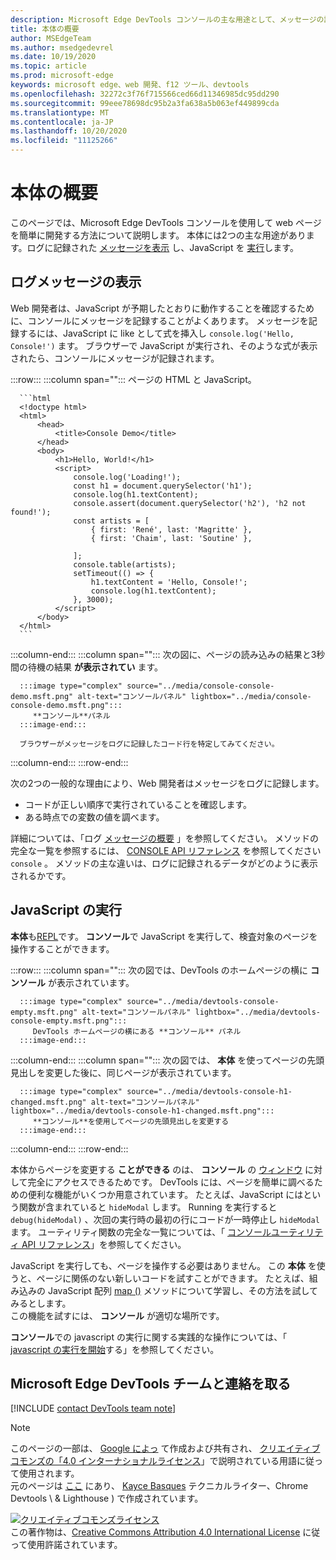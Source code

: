 ```yaml
---
description: Microsoft Edge DevTools コンソールの主な用途として、メッセージの記録と JavaScript の実行があります。
title: 本体の概要
author: MSEdgeTeam
ms.author: msedgedevrel
ms.date: 10/19/2020
ms.topic: article
ms.prod: microsoft-edge
keywords: microsoft edge、web 開発、f12 ツール、devtools
ms.openlocfilehash: 32272c3f76f715566ced66d11346985dc95dd290
ms.sourcegitcommit: 99eee78698dc95b2a3fa638a5b063ef449899cda
ms.translationtype: MT
ms.contentlocale: ja-JP
ms.lasthandoff: 10/20/2020
ms.locfileid: "11125266"
---
```

<!-- Copyright Kayce Basques 

   Licensed under the Apache License, Version 2.0 (the "License");
   you may not use this file except in compliance with the License.
   You may obtain a copy of the License at

       https://www.apache.org/licenses/LICENSE-2.0

   Unless required by applicable law or agreed to in writing, software
   distributed under the License is distributed on an "AS IS" BASIS,
   WITHOUT WARRANTIES OR CONDITIONS OF ANY KIND, either express or implied.
   See the License for the specific language governing permissions and
   limitations under the License.  -->

# 本体の概要  

  

このページでは、Microsoft Edge DevTools コンソールを使用して web ページを簡単に開発する方法について説明します。  本体には2つの主な用途があります。ログに記録された [メッセージを表示](#viewing-logged-messages) し、JavaScript を [実行](#running-javascript)します。  

## ログメッセージの表示  

Web 開発者は、JavaScript が予期したとおりに動作することを確認するために、コンソールにメッセージを記録することがよくあります。  メッセージを記録するには、JavaScript に like として式を挿入し `console.log('Hello, Console!')` ます。  ブラウザーで JavaScript が実行され、そのような式が表示されたら、コンソールにメッセージが記録されます。  

:::row:::
   :::column span="":::
      ページの HTML と JavaScript。  
      
      ```html
      <!doctype html>
      <html>
          <head>
              <title>Console Demo</title>
          </head>
          <body>
              <h1>Hello, World!</h1>
              <script>
                  console.log('Loading!');
                  const h1 = document.querySelector('h1');
                  console.log(h1.textContent);
                  console.assert(document.querySelector('h2'), 'h2 not found!');
                  const artists = [
                      { first: 'René', last: 'Magritte' },
                      { first: 'Chaim', last: 'Soutine' },
                        
                  ];
                  console.table(artists);
                  setTimeout(() => {
                      h1.textContent = 'Hello, Console!';
                      console.log(h1.textContent);
                  }, 3000);
              </script>
          </body>
      </html>
      ```  
   :::column-end:::
   :::column span="":::
      次の図に、ページの読み込みの結果と3秒間の待機の結果 **が表示されてい** ます。  
      
      :::image type="complex" source="../media/console-console-demo.msft.png" alt-text="コンソールパネル" lightbox="../media/console-console-demo.msft.png":::
         **コンソール**パネル  
      :::image-end:::  
      
      ブラウザーがメッセージをログに記録したコード行を特定してみてください。  
   :::column-end:::
:::row-end:::  

次の2つの一般的な理由により、Web 開発者はメッセージをログに記録します。  

*   コードが正しい順序で実行されていることを確認します。  
*   ある時点での変数の値を調べます。  

詳細については、「ログ [メッセージの概要][DevtoolsConsoleLoggingMessages] 」を参照してください。  メソッドの完全な一覧を参照するには、 [CONSOLE API リファレンス][DevToolsConsoleAPI] を参照してください `console` 。  メソッドの主な違いは、ログに記録されるデータがどのように表示されるかです。  

## JavaScript の実行  

**本体**も[REPL][WikiREPLoop]です。  **コンソール**で JavaScript を実行して、検査対象のページを操作することができます。   

:::row:::
   :::column span="":::
      次の図では、DevTools のホームページの横に **コンソール** が表示されています。  
      
      :::image type="complex" source="../media/devtools-console-empty.msft.png" alt-text="コンソールパネル" lightbox="../media/devtools-console-empty.msft.png":::
         DevTools ホームページの横にある **コンソール** パネル  
      :::image-end:::  
   :::column-end:::
   :::column span="":::
      次の図では、 **本体** を使ってページの先頭見出しを変更した後に、同じページが表示されています。
      
      :::image type="complex" source="../media/devtools-console-h1-changed.msft.png" alt-text="コンソールパネル" lightbox="../media/devtools-console-h1-changed.msft.png":::
         **コンソール**を使用してページの先頭見出しを変更する  
      :::image-end:::  
   :::column-end:::
:::row-end:::

本体からページを変更する **ことができる** のは、 **コンソール** の [ウィンドウ][MDNWindow] に対して完全にアクセスできるためです。  DevTools には、ページを簡単に調べるための便利な機能がいくつか用意されています。  たとえば、JavaScript にはという関数が含まれていると `hideModal` します。  Running を実行すると `debug(hideModal)` 、次回の実行時の最初の行にコードが一時停止し `hideModal` ます。  ユーティリティ関数の完全な一覧については、「 [コンソールユーティリティ API リファレンス][DevtoolsConsoleUtilitiesDebug]」を参照してください。  

JavaScript を実行しても、ページを操作する必要はありません。  この **本体** を使うと、ページに関係のない新しいコードを試すことができます。  たとえば、組み込みの JavaScript 配列 [map ()][MDNMap] メソッドについて学習し、その方法を試してみるとします。  
この機能を試すには、 **コンソール** が適切な場所です。  

**コンソール**での javascript の実行に関する実践的な操作については、「 [javascript の実行を開始][DevtoolsConsoleRunningJavascript]する」を参照してください。  

## Microsoft Edge DevTools チームと連絡を取る  

[!INCLUDE [contact DevTools team note](../includes/contact-devtools-team-note.md)]  

<!-- links -->  

[DevToolsConsoleAPI]: ./api.md "コンソール API リファレンス |Microsoft ドキュメント"  
[DevtoolsConsoleLoggingMessages]: ./log.md "コンソールでのメッセージの記録を開始する |Microsoft ドキュメント"  
[DevtoolsConsoleRunningJavascript]: ./javascript.md "本体の JavaScript の実行を開始する |Microsoft ドキュメント"  
[DevtoolsConsoleUtilitiesDebug]: ./utilities.md#debug "デバッグ-本体ユーティリティー API リファレンス |Microsoft ドキュメント"  

[MDNMap]: https://developer.mozilla.org/docs/Web/JavaScript/Reference/Global_Objects/Array/map "配列. .map () |MDN"  
[MDNWindow]: https://developer.mozilla.org/docs/Web/API/Window "Window |MDN"  

[WikiREPLoop]: https://en.wikipedia.org/wiki/Read%E2%80%93eval%E2%80%93print_loop "読み取り– eval – print loop-Wikipedia"  

> [!NOTE]
> このページの一部は、 [Google によっ][GoogleSitePolicies] て作成および共有され、 [クリエイティブコモンズの「4.0 インターナショナルライセンス][CCA4IL]」で説明されている用語に従って使用されます。  
> 元のページは [ここ](https://developers.google.com/web/tools/chrome-devtools/console/index) にあり、 [Kayce Basques][KayceBasques] テクニカルライター、Chrome Devtools \ & Lighthouse \) で作成されています。  

[![クリエイティブコモンズライセンス][CCby4Image]][CCA4IL]  
この著作物は、[Creative Commons Attribution 4.0 International License][CCA4IL] に従って使用許諾されています。  

[CCA4IL]: https://creativecommons.org/licenses/by/4.0  
[CCby4Image]: https://i.creativecommons.org/l/by/4.0/88x31.png  
[GoogleSitePolicies]: https://developers.google.com/terms/site-policies  
[KayceBasques]: https://developers.google.com/web/resources/contributors/kaycebasques  
